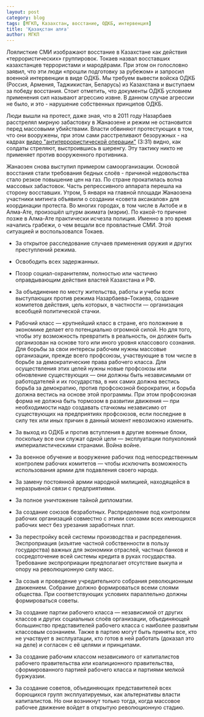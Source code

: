 ```yaml
---
layout: post
category: blog
tags: [МГКП, Казахстан, восстание, ОДКБ, интервенция]
title: 'Қазақстан алға'
author: МГКП
---
```


Лоялисткие СМИ изображают восстание в Казахстане как действия «террористических» группировок. Токаев назвал восставших казахстанцев террористами и мародёрами. При этом он голословно заявил, что эти люди «прошли подготовку за рубежом» и запросил военной интервенции в виде ОДКБ. Мы требуем вывести войска ОДКБ (Россия, Армения, Таджикистан, Беларусь) из Казахстана и выступаем за победу восстания. Стоит отметить, что документы ОДКБ условием
применения сил называют агрессию извне. В данном случае агрессии не было, и это - нарушение собственных принципов ОДКБ.

Люди вышли на протест, даже зная, что в 2011 году Назарбаев расстрелял мирную забастовку в Жанаозене и режим не
остановится перед массовыми убийствами. Власти обвиняют протестующих в том, что они вооружены, при этом сами расстреливают безоружных - на кадрах [видео "антитеррористической операции"](https://www.youtube.com/watch?v=K1tC9_N1HBo) (3:31) видно, как солдаты стреляют, выстроившись в шеренгу. Эту тактику никто не применяет против вооруженного противника. 

Жанаозен снова выступил примером самоорганизации. Основой восстания стали требования бедных слоёв - причиной недовольства стало резкое повышение цен на газ. По стране прокатилась волна массовых забастовок. Часть репрессивного аппарата перешла на сторону восставших. Утром, 5 января на главной площади Жанаозена участники митинга объявили о создании «совета аксакалов» для координации протеста. Во многих городах, в том числе в Актобе и в Алма-Ате, произошёл штурм акимата (мэрии). По какой-то причине позже в Алма-Ате практически исчезла полиция. Именно в это время начались грабежи, о чем вещали все провластные СМИ. Этой ситуацией и воспользовался Токаев.

* За открытое расследование случаев применения оружия и других преступлений режима.

* Освободить всех задержанных.

* Позор социал-охранителям, полностью или частично оправдывающим действия властей Казахстана и РФ.

* За объединение по месту жительства, работы и учебы всех выступающих против режима Назарбаева–Токаева, создание комитетов действия, цель которых, в частности — организация всеобщей политической стачки.

* Рабочий класс — крупнейший класс в стране, его положение в экономике делает его потенциально огромной силой. Но для того, чтобы эту возможность превратить в реальность, он должен быть организован на основе того или иного уровня классового сознания. Для борьбы за свои интересы рабочим нужны массовые организации, прежде всего профсоюзы, участвующие в том числе в борьбе за демократические права рабочего класса. Для осуществления этих целей нужны новые профсоюзы или обновление существующих — они должны быть независимыми от работодателей и их государства, в них самих должна вестись борьба за демократию, против профсоюзной бюрократии, и борьба должна вестись на основе этой программы. При этом профсоюзная форма не должна быть тормозом в развитии движения — при необходимости надо создавать стачкомы независимо от существующих на предприятиях профсоюзов, если последние в силу тех или иных причин в данный момент невозможно изменить.

* За выход из ОДКБ и против вступления в другие военные блоки, поскольку все они служат одной цели — эксплуатации полуколоний империалистическими странами. Война войне.

* За военное обучение и вооружение рабочих под непосредственным контролем рабочих комитетов — чтобы исключить возможность использования армии для подавления своего народа.

* За замену постоянной армии народной милицией, находящейся в неразрывной связи с предприятиями.

* За полное уничтожение тайной дипломатии.

* За создание союзов безработных. Распределение под контролем рабочих организаций совместно с этими союзами всех имеющихся рабочих мест без урезания заработных плат.

* За перестройку всей системы производства и распределения. Экспроприация (изъятие частной собственности в пользу государства) важных для экономики отраслей, частных банков и сосредоточение всей системы кредита в руках государства. Требование экспроприации предполагает отсутствие выкупа и опору на революционную силу масс.

* За созыв и проведение учредительного собрания революционным движением. Собрание должно формироваться всеми слоями общества. При соответствующих условиях параллельно должны формироваться советы.

* За создание партии рабочего класса — независимой от других классов и других социальных слоёв организации, объединяющей большинство представителей рабочего класса с наиболее развитым классовым сознанием. Также в партию могут быть приняты все, кто не участвует в эксплуатации, кто готов в ней работать (доказал это на деле) и согласен с её целями и принципами.

* За создание рабочим классом независимого от капиталистов рабочего правительства или коалиционного правительства, сформированного партией рабочего класса и партиями мелкой буржуазии.

* За создание советов, объединяющих представителей всех борющихся групп эксплуатируемых, как альтернативы власти капиталистов. Но они возникнут только тогда, когда массовое рабочее движение войдет в открытую революционную стадию.
